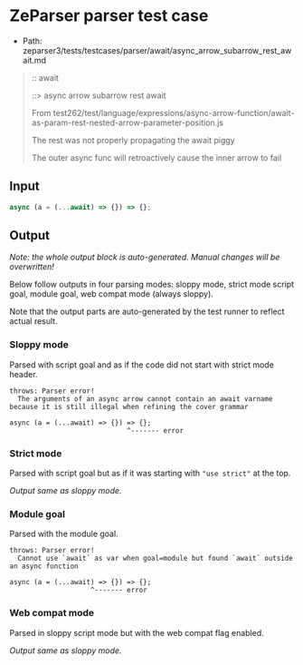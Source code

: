 # ZeParser parser test case

- Path: zeparser3/tests/testcases/parser/await/async_arrow_subarrow_rest_await.md

> :: await
>
> ::> async arrow subarrow rest await
>
> From test262/test/language/expressions/async-arrow-function/await-as-param-rest-nested-arrow-parameter-position.js
>
> The rest was not properly propagating the await piggy
>
> The outer async func will retroactively cause the inner arrow to fail

## Input

`````js
async (a = (...await) => {}) => {};
`````

## Output

_Note: the whole output block is auto-generated. Manual changes will be overwritten!_

Below follow outputs in four parsing modes: sloppy mode, strict mode script goal, module goal, web compat mode (always sloppy).

Note that the output parts are auto-generated by the test runner to reflect actual result.

### Sloppy mode

Parsed with script goal and as if the code did not start with strict mode header.

`````
throws: Parser error!
  The arguments of an async arrow cannot contain an await varname because it is still illegal when refining the cover grammar

async (a = (...await) => {}) => {};
                             ^------- error
`````

### Strict mode

Parsed with script goal but as if it was starting with `"use strict"` at the top.

_Output same as sloppy mode._

### Module goal

Parsed with the module goal.

`````
throws: Parser error!
  Cannot use `await` as var when goal=module but found `await` outside an async function

async (a = (...await) => {}) => {};
                    ^------- error
`````


### Web compat mode

Parsed in sloppy script mode but with the web compat flag enabled.

_Output same as sloppy mode._
